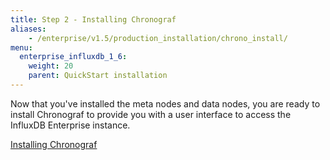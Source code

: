 ```yaml
---
title: Step 2 - Installing Chronograf
aliases:
    - /enterprise/v1.5/production_installation/chrono_install/
menu:
  enterprise_influxdb_1_6:
    weight: 20
    parent: QuickStart installation
---
```


Now that you've installed the meta nodes and data nodes, you are ready to install Chronograf
to provide you with a user interface to access the InfluxDB Enterprise instance.

[Installing Chronograf](/chronograf/latest/introduction/installation/)
